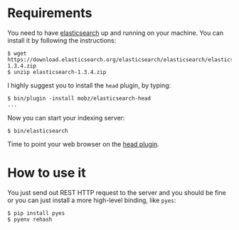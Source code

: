# Requirements

You need to have [elasticsearch](http://www.elasticsearch.org/) up and
running on your machine. You can install it by following the
instructions:

    $ wget https://download.elasticsearch.org/elasticsearch/elasticsearch/elasticsearch-1.3.4.zip
    $ unzip elasticsearch-1.3.4.zip

I highly suggest you to install the `head` plugin, by typing:

    $ bin/plugin -install mobz/elasticsearch-head
    ...

Now you can start your indexing server:

    $ bin/elasticsearch

Time to point your web browser on the [head plugin](http://localhost:9200/_plugin/head/).

# How to use it

You just send out REST HTTP request to the server and you should be fine
or you can just install a more high-level binding, like `pyes`:

    $ pip install pyes
    $ pyenv rehash
